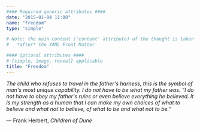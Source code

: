 ```yaml
---
#### Required generic attributes ####
date: "2015-01-04 11:08"
name: "freedom"
type: "simple"

# Note: the main content ('content' attribute) of the thought is taken from the markdown content
#   *after* the YAML Front Matter

#### Optional attributes ####
# {simple, image, reveal} applicable
title: "Freedom"
---
```


*The child who refuses to travel in the father's harness, this is the symbol of man's most unique capability. I do not have to be what my father was. &ldquo;I do not have to obey my father's rules or even believe everything he believed. It is my strength as a human that I can make my own choices of what to believe and what not to believe, of what to be and what not to be.&rdquo;*

&mdash; Frank Herbert, *Children of Dune*

